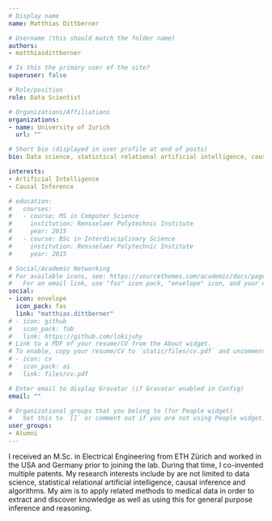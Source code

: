 ```yaml
---
# Display name
name: Matthias Dittberner

# Username (this should match the folder name)
authors:
- matthiasdittberner

# Is this the primary user of the site?
superuser: false

# Role/position
role: Data Scientist

# Organizations/Affiliations
organizations:
- name: University of Zurich
  url: ""

# Short bio (displayed in user profile at end of posts)
bio: Data science, statistical relational artificial intelligence, causal inference and algorithms.

interests:
- Artificial Intelligence
- Causal Inference

# education:
#   courses:
#   - course: MS in Computer Science
#     institution: Rensselaer Polytechnic Institute
#     year: 2015
#   - course: BSc in Interdisciplinary Science
#     institution: Rensselaer Polytechnic Institute
#     year: 2015

# Social/Academic Networking
# For available icons, see: https://sourcethemes.com/academic/docs/page-builder/#icons
#   For an email link, use "fas" icon pack, "envelope" icon, and your uzh email up to before the '@'.
social:
- icon: envelope
  icon_pack: fas
  link: "matthias.dittberner"
# - icon: github
#   icon_pack: fab
#   link: https://github.com/lokijuhy
# Link to a PDF of your resume/CV from the About widget.
# To enable, copy your resume/CV to `static/files/cv.pdf` and uncomment the lines below.
# - icon: cv
#   icon_pack: ai
#   link: files/cv.pdf

# Enter email to display Gravatar (if Gravatar enabled in Config)
email: ""

# Organizational groups that you belong to (for People widget)
#   Set this to `[]` or comment out if you are not using People widget.
user_groups:
- Alumni
---
```


I received an M.Sc. in Electrical Engineering from ETH Zürich and worked in the USA and Germany prior to joining the lab. During that time, I co-invented multiple patents. My research interests include by are not limited to data science, statistical relational artificial intelligence, causal inference and algorithms. My aim is to apply related methods to medical data in order to extract and discover knowledge as well as using this for general purpose inference and reasoning.
